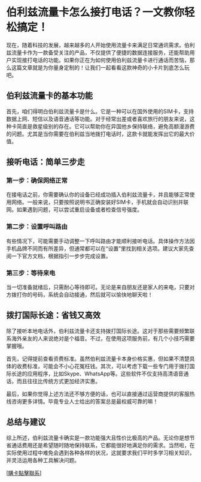# 伯利兹流量卡怎么接打电话？一文教你轻松搞定！

现在，随着科技的发展，越来越多的人开始使用流量卡来满足日常通讯需求。伯利兹流量卡作为一款备受关注的产品，不仅提供了便捷的数据连接服务，还能帮助用户实现接打电话的功能。如果你正在为如何使用伯利兹流量卡进行通话而苦恼，那么这篇文章就是为你量身定制的！让我们一起看看这款神奇的小卡片到底怎么玩吧。

## 伯利兹流量卡的基本功能

首先，咱们得明白伯利兹流量卡是什么。它是一种可以在国外使用的SIM卡，支持数据上网、短信以及语音通话等功能。对于经常出差或者喜欢旅行的朋友来说，这种卡简直是救星级别的存在。它可以帮助你在异国他乡保持联络，避免高额漫游费的问题。尤其是当你需要在伯利兹当地拨打电话时，这款卡就能发挥出它的最大价值。

## 接听电话：简单三步走

### 第一步：确保网络正常
在接电话之前，你需要确认你的设备已经成功插入伯利兹流量卡，并且能够正常使用网络。一般来说，只要按照说明书正确安装好SIM卡，手机就会自动识别并联网。如果遇到问题，可以尝试重启设备或者检查信号强度。

### 第二步：设置呼叫路由
有些情况下，可能需要手动调整一下呼叫路由才能顺利接听电话。具体操作方法因手机品牌不同而有所差异，但通常都可以在“设置”里找到相关选项。建议大家先查阅一下官方文档，根据指引一步步完成设置。

### 第三步：等待来电
当一切准备就绪后，只需耐心等待即可。无论是来自朋友还是家人的来电，只要对方拨打你的号码，系统会自动接通，然后就可以愉快地聊天啦！

## 拨打国际长途：省钱又高效

除了接听本地电话外，伯利兹流量卡还支持拨打国际长途。这对于那些需要频繁联系海外亲友的人来说绝对是个福音。不过，在使用这项服务前，有几个小技巧需要掌握哦。

首先，记得提前查看资费标准。虽然伯利兹流量卡本身价格实惠，但如果不清楚具体的收费标准，可能会不小心花冤枉钱。其次，可以考虑下载一些专门用于拨打国际长途的应用程序，比如Skype、WhatsApp等。这些软件不仅支持高清语音通话，而且往往比传统方式更加经济实惠。

最后，如果你觉得上述方法还不够方便的话，也可以直接通过运营商提供的客服热线咨询更多详情。毕竟专业人士给出的答案总是最权威可靠的嘛！

## 总结与建议

综上所述，伯利兹流量卡确实是一款功能强大且性价比极高的产品。无论你是想节省通话费用还是希望随时随地保持联系，它都能很好地满足你的需求。当然啦，在实际使用过程中难免会遇到各种各样的状况，这就要求我们平时多学习相关知识，并灵活运用各种工具解决问题。

[[購卡點擊聯系](https://t.me/s/esim1088)]